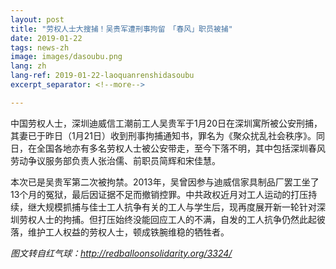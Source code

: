 ```yaml
---
layout: post
title: "劳权人士大搜捕！吴贵军遭刑事拘留　「春风」职员被捕"
date: 2019-01-22
tags: news-zh
image: images/dasoubu.png
lang: zh
lang-ref: 2019-01-22-laoquanrenshidasoubu
excerpt_separator: <!--more-->

---
```


中国劳权人士，深圳迪威信工潮前工人吴贵军于1月20日在深圳寓所被公安刑捕，其妻已于昨日（1月21日）收到刑事拘捕通知书，罪名为《聚众扰乱社会秩序》。同日，在全国各地亦有多名劳权人士被公安带走，至今下落不明，其中包括深圳春风劳动争议服务部负责人张治儒、前职员简辉和宋佳慧。

本次已是吴贵军第二次被拘禁。2013年，吴曾因参与迪威信家具制品厂罢工坐了13个月的冤狱，最后因证据不足而撤销控罪。中共政权近月对工人运动的打压持续，继大规模抓捕与佳士工人抗争有关的工人与学生后，现再度展开新一轮针对深圳劳权人士的拘捕。但打压始终没能回应工人的不满，自发的工人抗争仍然此起彼落，维护工人权益的劳权人士，顿成铁腕维稳的牺牲者。

<em>图文转自红气球：<http://redballoonsolidarity.org/3324/></em>
